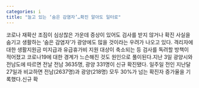 ```yaml
---
categories: i
title: "늘고 있는 ‘숨은 감염자’…확진 알아도 일터로"
---
```

코로나 재확산 조짐이 심상찮은 가운데 증상이 있어도 검사를 받지 않거나 확진 사실을 숨기고 생활하는 ‘숨은 감염자’가 광양에도 많을 것이라는 우려가 나오고 있다. 격리자에 대한 생활지원금 미지급과 유급휴가비 지원 대상이 축소되는 등 검사를 독려할 방책이 적어졌고 코로나19에 대한 경계가 느슨해진 것도 원인으로 풀이된다.지난 3일 광양시와 전남도에 따르면 전날 전남 3635명, 광양 331명이 신규 확진됐다. 일주일 전인 지난달 27일과 비교하면 전남(2637명)과 광양(218명) 모두 30%가 넘는 확진자 증가율을 기록했다.신규 확
